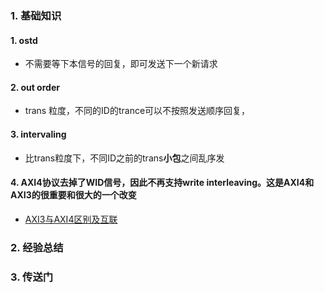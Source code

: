 ### 1. 基础知识
#### 1. ostd
- 不需要等下本信号的回复，即可发送下一个新请求
#### 2. out order
- trans 粒度，不同的ID的trance可以不按照发送顺序回复，
#### 3. intervaling
- 比trans粒度下，不同ID之前的trans**小包**之间乱序发
#### 4. AXI4协议去掉了WID信号，因此不再支持write interleaving。这是AXI4和AXI3的很重要和很大的一个改变
- [AXI3与AXI4区别及互联](https://zhuanlan.zhihu.com/p/193006656#:~:text=AXI4%E5%8D%8F%E8%AE%AE%E5%8E%BB%E6%8E%89%E4%BA%86WID%E4%BF%A1%E5%8F%B7%EF%BC%8C%E5%9B%A0%E6%AD%A4%E4%B8%8D%E5%86%8D%E6%94%AF%E6%8C%81write%20interleaving%E3%80%82%20%E8%BF%99%E6%98%AFAXI4%E5%92%8CAXI3%E7%9A%84%E5%BE%88%E9%87%8D%E8%A6%81%E5%92%8C%E5%BE%88%E5%A4%A7%E7%9A%84%E4%B8%80%E4%B8%AA%E6%94%B9%E5%8F%98%E3%80%82,Write%20interleaving%E7%9A%84%E5%8E%BB%E9%99%A4%E4%BD%BF%E5%BE%97%E5%9C%A8WID%E4%BF%A1%E5%8F%B7%E4%B8%8A%E4%BC%A0%E9%80%92%E7%9A%84%E4%BF%A1%E6%81%AF%E6%98%AF%E5%A4%9A%E4%BD%99%E7%9A%84%E3%80%82%20%E6%89%80%E6%9C%89%E5%86%99%E5%85%A5%E6%95%B0%E6%8D%AE%E5%BF%85%E9%A1%BB%E4%B8%8E%E7%9B%B8%E5%85%B3%E7%9A%84%E5%86%99%E5%85%A5%E5%9C%B0%E5%9D%80%E9%A1%BA%E5%BA%8F%E7%9B%B8%E5%90%8C%EF%BC%8C%E4%BB%BB%E4%BD%95%E9%9C%80%E8%A6%81WID%E4%BF%A1%E6%81%AF%E9%83%BD%E5%8F%AF%E4%BB%A5%E4%BB%8E%E5%86%99%E5%85%A5%E5%9C%B0%E5%9D%80%E9%80%9A%E9%81%93%E4%BF%A1%E5%8F%B7AWID%E4%B8%AD%E8%8E%B7%E5%BE%97%E8%BF%99%E4%BA%9B%E4%BF%A1%E6%81%AF%E3%80%82)
### 2. 经验总结
### 3. 传送门
